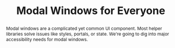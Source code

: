 ---
title: "Modal Windows for Everyone"
speaker: James Steinbach
event: CascadiaJS 2020
tags: ["Accessibility", "UI"]
abstract: "Modal windows are a complicated yet common UI component. Most helper libraries solve issues like styles, portals, or state. We're going to dig into major accessibility needs for modal windows."
ytID: UoIV6IWuJCY
layout: talk
---